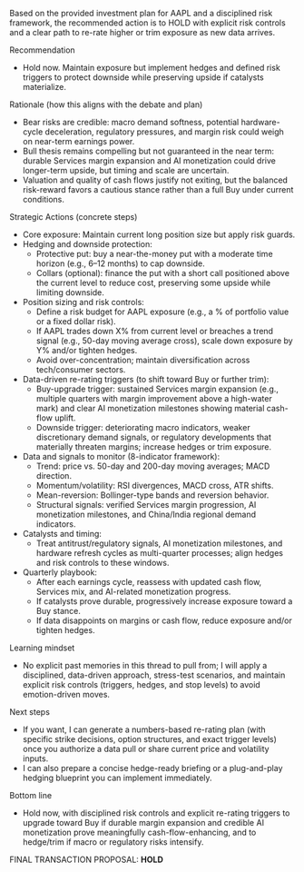 Based on the provided investment plan for AAPL and a disciplined risk framework, the recommended action is to HOLD with explicit risk controls and a clear path to re-rate higher or trim exposure as new data arrives.

Recommendation
- Hold now. Maintain exposure but implement hedges and defined risk triggers to protect downside while preserving upside if catalysts materialize.

Rationale (how this aligns with the debate and plan)
- Bear risks are credible: macro demand softness, potential hardware-cycle deceleration, regulatory pressures, and margin risk could weigh on near-term earnings power.
- Bull thesis remains compelling but not guaranteed in the near term: durable Services margin expansion and AI monetization could drive longer-term upside, but timing and scale are uncertain.
- Valuation and quality of cash flows justify not exiting, but the balanced risk-reward favors a cautious stance rather than a full Buy under current conditions.

Strategic Actions (concrete steps)
- Core exposure: Maintain current long position size but apply risk guards.
- Hedging and downside protection:
  - Protective put: buy a near-the-money put with a moderate time horizon (e.g., 6–12 months) to cap downside.
  - Collars (optional): finance the put with a short call positioned above the current level to reduce cost, preserving some upside while limiting downside.
- Position sizing and risk controls:
  - Define a risk budget for AAPL exposure (e.g., a % of portfolio value or a fixed dollar risk).
  - If AAPL trades down X% from current level or breaches a trend signal (e.g., 50-day moving average cross), scale down exposure by Y% and/or tighten hedges.
  - Avoid over-concentration; maintain diversification across tech/consumer sectors.
- Data-driven re-rating triggers (to shift toward Buy or further trim):
  - Buy-upgrade trigger: sustained Services margin expansion (e.g., multiple quarters with margin improvement above a high-water mark) and clear AI monetization milestones showing material cash-flow uplift.
  - Downside trigger: deteriorating macro indicators, weaker discretionary demand signals, or regulatory developments that materially threaten margins; increase hedges or trim exposure.
- Data and signals to monitor (8-indicator framework):
  - Trend: price vs. 50-day and 200-day moving averages; MACD direction.
  - Momentum/volatility: RSI divergences, MACD cross, ATR shifts.
  - Mean-reversion: Bollinger-type bands and reversion behavior.
  - Structural signals: verified Services margin progression, AI monetization milestones, and China/India regional demand indicators.
- Catalysts and timing:
  - Treat antitrust/regulatory signals, AI monetization milestones, and hardware refresh cycles as multi-quarter processes; align hedges and risk controls to these windows.
- Quarterly playbook:
  - After each earnings cycle, reassess with updated cash flow, Services mix, and AI-related monetization progress.
  - If catalysts prove durable, progressively increase exposure toward a Buy stance.
  - If data disappoints on margins or cash flow, reduce exposure and/or tighten hedges.

Learning mindset
- No explicit past memories in this thread to pull from; I will apply a disciplined, data-driven approach, stress-test scenarios, and maintain explicit risk controls (triggers, hedges, and stop levels) to avoid emotion-driven moves.

Next steps
- If you want, I can generate a numbers-based re-rating plan (with specific strike decisions, option structures, and exact trigger levels) once you authorize a data pull or share current price and volatility inputs.
- I can also prepare a concise hedge-ready briefing or a plug-and-play hedging blueprint you can implement immediately.

Bottom line
- Hold now, with disciplined risk controls and explicit re-rating triggers to upgrade toward Buy if durable margin expansion and credible AI monetization prove meaningfully cash-flow-enhancing, and to hedge/trim if macro or regulatory risks intensify.

FINAL TRANSACTION PROPOSAL: **HOLD**